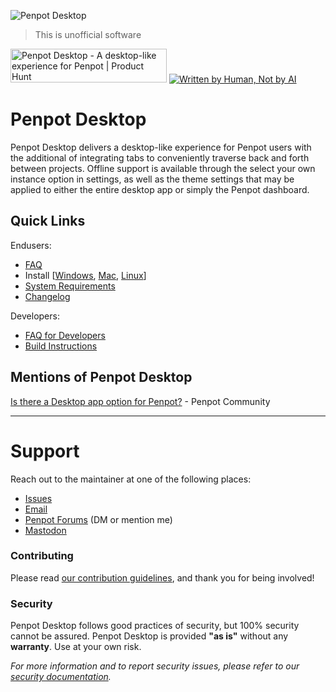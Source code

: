 ![Penpot Desktop](https://sudovanilla.com/content/images/Promo%20-%20Dark%20Background%20-%20Transparent%20-%20Slim.png)
> This is unofficial software

<a href="https://www.producthunt.com/posts/penpot-desktop?utm_source=badge-featured&utm_medium=badge&utm_souce=badge-penpot&#0045;desktop" target="_blank"><img src="https://api.producthunt.com/widgets/embed-image/v1/featured.svg?post_id=371642&theme=dark" alt="Penpot&#0032;Desktop - A&#0032;desktop&#0045;like&#0032;experience&#0032;for&#0032;Penpot | Product Hunt" style="width: 250px; height: 54px;" width="250" height="54" /></a>
<a href="https://notbyai.fyi"><img src="https://notbyai.fyi/wp-content/themes/notbyai/img/written-by-human-not-by-ai-white.svg" alt="Written by Human, Not by AI"></a>

# Penpot Desktop
Penpot Desktop delivers a desktop-like experience for Penpot users with the additional of integrating tabs to conveniently traverse back and forth between projects. Offline support is available through the select your own instance option in settings, as well as the theme settings that may be applied to either the entire desktop app or simply the Penpot dashboard.

## Quick Links
Endusers:
 - [FAQ](docs/FAQ.md)
 - Install [[Windows](docs/install/WINDOWS.md), [Mac](docs/install/MAC.md), [Linux](docs/install/LINUX.md)]
 - [System Requirements](docs/install/INSTALL.md#system-requirements)
 - [Changelog](docs/CHANGELOG.md)

Developers:
 - [FAQ for Developers](docs/FAQ-for-developers.md)
 - [Build Instructions](docs/BUILD.md)

## Mentions of Penpot Desktop
[Is there a Desktop app option for Penpot?](https://community.penpot.app/t/is-there-a-desktop-app-option-for-penpot/2038) - Penpot Community

___

# Support
Reach out to the maintainer at one of the following places:

- [Issues](https://sudovanilla.com/code/Korbs/Penpot-Desktop/-/issues)
- [Email](mailto:hello@sudovanilla.com)
- [Penpot Forums](https://community.penpot.app/u/korbs/summary) (DM or mention me)
- [Mastodon](https://fosstodon.org/@SudoVanilla)

### Contributing
Please read [our contribution guidelines](docs/CONTRIBUTING.md), and thank you for being involved!

### Security
Penpot Desktop follows good practices of security, but 100% security cannot be assured.
Penpot Desktop is provided **"as is"** without any **warranty**. Use at your own risk.

_For more information and to report security issues, please refer to our [security documentation](docs/SECURITY.md)._